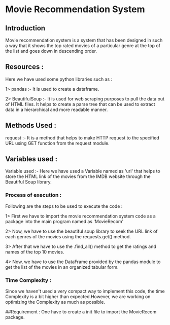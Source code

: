 
# Movie Recommendation System




## Introduction
Movie recommendation system is a system that has been designed in such a way that it shows the top rated movies of a particular genre at the top of the list and goes down in descending order.

## Resources :
Here we have used some python libraries such as :

1> pandas :- It is used to create a dataframe.

2> BeautifulSoup :- It is used for web scraping purposes to pull the data out of HTML files.
It helps to create a parse tree that can be used to extract data in a hierarchical and more readable manner.





## Methods Used :

request :- It is a method that helps to make HTTP request to the specified URL using GET function from the request module.
## Variables used :

Variable used :- Here we have used a Variable named as 'url' that helps to store the HTML link of the movies from the IMDB website through the Beautiful Soup library.

### Process of execution :
Following are the steps to be used to execute the code :

1> First we have to import the movie recommendation system code as a package into the main program named as 'MovieRecom'

2> Now, we have to use the beautiful soup library to seek the URL link of each genres of the movies using the   requests.get()  method.

3> After that we have to use the .find_all() method to get the ratings and names of the top 10 movies. 

4> Now, we have to use the DataFrame provided by the pandas module to get the list of the movies in an organized tabular form.

### Time Complexity :
Since we haven't used a very compact way to implement this code, the time Complexity is a bit higher than expected.However, we are working on optimizing the Complexity as much as possible.

##Requirement :
One have to create a init file to import the MovieRecom package.

